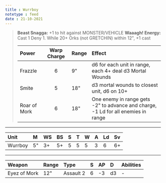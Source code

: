 ```yaml
---
title : Wurrboy
notetype : feed
date : 21-10-2021
---
```


> **Beast Snagga:** +1 to hit against MONSTER/VEHICLE
> **Waaagh! Energy:** Cast 1 Deny 1. While 20+ Orks (not GRETCHIN) within 12", +1 cast
> 
> | Power        | Warp Charge | Range | Effect                                                                            |
> |:------------ |:-----------:|:----- |:--------------------------------------------------------------------------------- |
> | Frazzle      | 6           | 9"    | d6 for each unit in range, each 4+ deal d3 Mortal Wounds                          |
> | Smite        | 5           | 18"   | d3 mortal wounds to closest unit, d6 on 10+                                       |
> | Roar of Mork | 6           | 18"   | One enemy in range gets -2" to advance and charge, -1 Ld for all enemies in range |

---

| Unit    | M   | WS  | BS  | S   | T   | W   | A   | Ld  | Sv  |
|:------- |:--- |:--- |:--- |:--- |:--- |:--- |:--- |:--- |:--- |
| Wurrboy | 5"  | 3+  | 5+  | 5   | 5   | 5   | 3   | 6   | 6+  |

---

| Weapon       | Range | Type      | S   | AP  | D   | Abilities |
|:------------ |:----- |:--------- |:--- |:--- |:--- |:--------- |
| Eyez of Mork | 12"   | Assault 2 | 6   | -3  | d3  | -         |